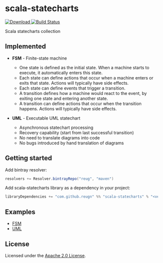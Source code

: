 # scala-statecharts
[ ![Download](https://api.bintray.com/packages/reug/maven/scala-statecharts/images/download.svg) ](https://bintray.com/reug/maven/scala-statecharts/_latestVersion)
[![Build Status](https://travis-ci.org/reugn/scala-statecharts.svg?branch=master)](https://travis-ci.org/reugn/scala-statecharts)

Scala statecharts collection

## Implemented
* **FSM** - Finite-state machine
    * One state is defined as the initial state. When a machine starts to execute, it automatically enters this state.
    * Each state can define actions that occur when a machine enters or exits that state. Actions will typically have side effects.
    * Each state can define events that trigger a transition.
    * A transition defines how a machine would react to the event, by exiting one state and entering another state.
    * A transition can define actions that occur when the transition happens. Actions will typically have side effects.

* **UML** - Executable UML statechart
    * Asynchronous statechart processing
    * Recovery capability (start from last successful transition)
    * No need to translate diagrams into code
    * No bugs introduced by hand translation of diagrams

## Getting started
Add bintray resolver:
```scala
resolvers += Resolver.bintrayRepo("reug", "maven")
```
Add scala-statecharts library as a dependency in your project:
```scala
libraryDependencies += "com.github.reugn" %% "scala-statecharts" % "<version>"
```

## Examples
* [FSM](./src/test/scala/com/github/reugn/statecharts/FSMTest.scala)
* [UML](./src/test/scala/com/github/reugn/statecharts/UMLTest.scala)

## License
Licensed under the [Apache 2.0 License](./LICENSE).
